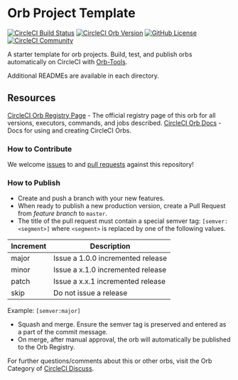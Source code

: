 # Orb Project Template

[![CircleCI Build Status](https://circleci.com/gh/assurance-maladie-digital/netlify-deploy-orb.svg?style=shield "CircleCI Build Status")](https://circleci.com/gh/assurance-maladie-digital/netlify-deploy-orb) [![CircleCI Orb Version](https://badges.circleci.com/orbs/assurance-maladie-digital/netlify-deploy-orb.svg)](https://circleci.com/orbs/registry/orb/assurance-maladie-digital/netlify-deploy-orb) [![GitHub License](https://img.shields.io/badge/license-MIT-lightgrey.svg)](https://raw.githubusercontent.com/assurance-maladie-digital/netlify-deploy-orb/master/LICENSE) [![CircleCI Community](https://img.shields.io/badge/community-CircleCI%20Discuss-343434.svg)](https://discuss.circleci.com/c/ecosystem/orbs)



A starter template for orb projects. Build, test, and publish orbs automatically on CircleCI with [Orb-Tools](https://circleci.com/orbs/registry/orb/circleci/orb-tools).

Additional READMEs are available in each directory.



## Resources

[CircleCI Orb Registry Page](https://circleci.com/orbs/registry/orb/assurance-maladie-digital/netlify-deploy-orb) - The official registry page of this orb for all versions, executors, commands, and jobs described.
[CircleCI Orb Docs](https://circleci.com/docs/2.0/orb-intro/#section=configuration) - Docs for using and creating CircleCI Orbs.

### How to Contribute

We welcome [issues](https://github.com/assurance-maladie-digital/netlify-deploy-orb/issues) to and [pull requests](https://github.com/assurance-maladie-digital/netlify-deploy-orb/pulls) against this repository!

### How to Publish
* Create and push a branch with your new features.
* When ready to publish a new production version, create a Pull Request from _feature branch_ to `master`.
* The title of the pull request must contain a special semver tag: `[semver:<segment>]` where `<segment>` is replaced by one of the following values.

| Increment | Description|
| ----------| -----------|
| major     | Issue a 1.0.0 incremented release|
| minor     | Issue a x.1.0 incremented release|
| patch     | Issue a x.x.1 incremented release|
| skip      | Do not issue a release|

Example: `[semver:major]`

* Squash and merge. Ensure the semver tag is preserved and entered as a part of the commit message.
* On merge, after manual approval, the orb will automatically be published to the Orb Registry.


For further questions/comments about this or other orbs, visit the Orb Category of [CircleCI Discuss](https://discuss.circleci.com/c/orbs).

